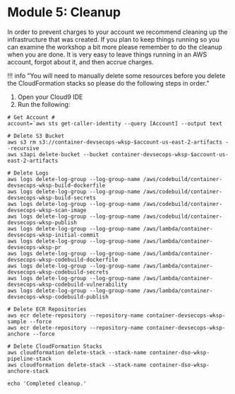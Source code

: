 # Module 5: Cleanup

In order to prevent charges to your account we recommend cleaning up the infrastructure that was created. If you plan to keep things running so you can examine the workshop a bit more please remember to do the cleanup when you are done. It is very easy to leave things running in an AWS account, forgot about it, and then accrue charges.

!!! info "You will need to manually delete some resources before you delete the CloudFormation stacks so please do the following steps in order."

1.  Open your Cloud9 IDE
2.  Run the following:

```
# Get Account #
account=`aws sts get-caller-identity --query [Account] --output text

# Delete S3 Bucket
aws s3 rm s3://container-devsecops-wksp-$account-us-east-2-artifacts --recursive
aws s3api delete-bucket --bucket container-devsecops-wksp-$account-us-east-2-artifacts

# Delete Logs
aws logs delete-log-group --log-group-name /aws/codebuild/container-devsecops-wksp-build-dockerfile
aws logs delete-log-group --log-group-name /aws/codebuild/container-devsecops-wksp-build-secrets
aws logs delete-log-group --log-group-name /aws/codebuild/container-devsecops-wksp-scan-image
aws logs delete-log-group --log-group-name /aws/codebuild/container-devsecops-wksp-publish
aws logs delete-log-group --log-group-name /aws/lambda/container-devsecops-wksp-initial-commit
aws logs delete-log-group --log-group-name /aws/lambda/container-devsecops-wksp-pr
aws logs delete-log-group --log-group-name /aws/lambda/container-devsecops-wksp-codebuild-dockerfile
aws logs delete-log-group --log-group-name /aws/lambda/container-devsecops-wksp-codebuild-secrets
aws logs delete-log-group --log-group-name /aws/lambda/container-devsecops-wksp-codebuild-vulnerability
aws logs delete-log-group --log-group-name /aws/lambda/container-devsecops-wksp-codebuild-publish

# Delete ECR Repositories
aws ecr delete-repository --repository-name container-devsecops-wksp-sample --force
aws ecr delete-repository --repository-name container-devsecops-wksp-anchore --force

# Delete CloudFormation Stacks
aws cloudformation delete-stack --stack-name container-dso-wksp-pipeline-stack
aws cloudformation delete-stack --stack-name container-dso-wksp-anchore-stack

echo 'Completed cleanup.'

```